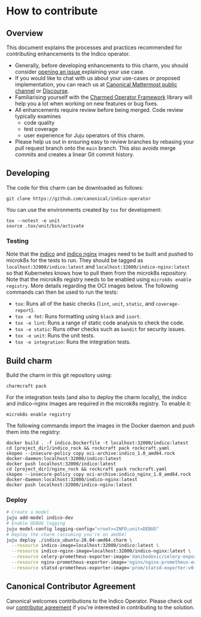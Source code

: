 # How to contribute

## Overview

This document explains the processes and practices recommended for contributing enhancements to the Indico operator.

- Generally, before developing enhancements to this charm, you should consider [opening an issue
  ](https://github.com/canonical/indico-operator/issues) explaining your use case.
- If you would like to chat with us about your use-cases or proposed implementation, you can reach
  us at [Canonical Mattermost public channel](https://chat.charmhub.io/charmhub/channels/charm-dev)
  or [Discourse](https://discourse.charmhub.io/).
- Familiarising yourself with the [Charmed Operator Framework](https://juju.is/docs/sdk) library
  will help you a lot when working on new features or bug fixes.
- All enhancements require review before being merged. Code review typically examines
  - code quality
  - test coverage
  - user experience for Juju operators of this charm.
- Please help us out in ensuring easy to review branches by rebasing your pull request branch onto the `main` branch. This also avoids merge commits and creates a linear Git commit history.

## Developing

The code for this charm can be downloaded as follows:

```
git clone https://github.com/canonical/indico-operator
```

You can use the environments created by `tox` for development:

```shell
tox --notest -e unit
source .tox/unit/bin/activate
```

### Testing

Note that the [indico](indico_rock/rockcraft.yaml) and [indico nginx](indico_nginx_rock/rockcraft.yaml) images need to be built and pushed to microk8s for the tests to run. They should be tagged as `localhost:32000/indico:latest` and `localhost:32000/indico-nginx:latest` so that Kubernetes knows how to pull them from the microk8s repository. Note that the microk8s registry needs to be enabled using `microk8s enable registry`. More details regarding the OCI images below. The following commands can then be used to run the tests:

* `tox`: Runs all of the basic checks (`lint`, `unit`, `static`, and `coverage-report`).
* `tox -e fmt`: Runs formatting using `black` and `isort`.
* `tox -e lint`: Runs a range of static code analysis to check the code.
* `tox -e static`: Runs other checks such as `bandit` for security issues.
* `tox -e unit`: Runs the unit tests.
* `tox -e integration`: Runs the integration tests.

## Build charm

Build the charm in this git repository using:

```shell
charmcraft pack
```
For the integration tests (and also to deploy the charm locally), the indico
and indico-nginx images are required in the microk8s registry. To enable it:

    microk8s enable registry

The following commands import the images in the Docker daemon and push them into the registry:

    docker build . -f indico.Dockerfile -t localhost:32000/indico:latest
    cd [project_dir]/indico_rock && rockcraft pack rockcraft.yaml
    skopeo --insecure-policy copy oci-archive:indico_1.0_amd64.rock docker-daemon:localhost:32000/indico:latest
    docker push localhost:32000/indico:latest
    cd [project_dir]/nginx_rock && rockcraft pack rockcraft.yaml
    skopeo --insecure-policy copy oci-archive:indico_nginx_1.0_amd64.rock docker-daemon:localhost:32000/indico-nginx:latest
    docker push localhost:32000/indico-nginx:latest

### Deploy

```bash
# Create a model
juju add-model indico-dev
# Enable DEBUG logging
juju model-config logging-config="<root>=INFO;unit=DEBUG"
# Deploy the charm (assuming you're on amd64)
juju deploy ./indico_ubuntu-20.04-amd64.charm \
  --resource indico-image=localhost:32000/indico:latest \
  --resource indico-nginx-image=localhost:32000/indico-nginx:latest \
  --resource celery-prometheus-exporter-image='danihodovic/celery-exporter:0.7.6' \
  --resource nginx-prometheus-exporter-image='nginx/nginx-prometheus-exporter:0.10.0' \
  --resource statsd-prometheus-exporter-image='prom/statsd-exporter:v0.22.8'
```

## Canonical Contributor Agreement

Canonical welcomes contributions to the Indico Operator. Please check out our [contributor agreement](https://ubuntu.com/legal/contributors) if you're interested in contributing to the solution.
